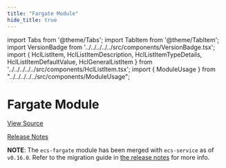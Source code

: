 ```yaml
---
title: "Fargate Module"
hide_title: true
---
```


import Tabs from '@theme/Tabs';
import TabItem from '@theme/TabItem';
import VersionBadge from '../../../../../src/components/VersionBadge.tsx';
import { HclListItem, HclListItemDescription, HclListItemTypeDetails, HclListItemDefaultValue, HclGeneralListItem } from '../../../../../src/components/HclListItem.tsx';
import { ModuleUsage } from "../../../../../src/components/ModuleUsage";

<VersionBadge repoTitle="Amazon ECS" version="0.35.8" lastModifiedVersion="0.24.1"/>

# Fargate Module

<a href="https://github.com/gruntwork-io/terraform-aws-ecs/tree/v0.35.8/modules/ecs-fargate" className="link-button" title="View the source code for this module in GitHub.">View Source</a>

<a href="https://github.com/gruntwork-io/terraform-aws-ecs/releases/tag/v0.24.1" className="link-button" title="Release notes for only versions which impacted this module.">Release Notes</a>

**NOTE**: The `ecs-fargate` module has been merged with `ecs-service` as of `v0.16.0`. Refer to the migration
guide in [the release notes](https://github.com/gruntwork-io/terraform-aws-ecs/releases/tag/v0.16.0) for more info.


<!-- ##DOCS-SOURCER-START
{
  "originalSources": [
    "https://github.com/gruntwork-io/terraform-aws-ecs/tree/v0.35.8/modules/ecs-fargate/readme.md",
    "https://github.com/gruntwork-io/terraform-aws-ecs/tree/v0.35.8/modules/ecs-fargate/variables.tf",
    "https://github.com/gruntwork-io/terraform-aws-ecs/tree/v0.35.8/modules/ecs-fargate/outputs.tf"
  ],
  "sourcePlugin": "module-catalog-api",
  "hash": "cb53a6559e63d9d2ce1a64f56082ab40"
}
##DOCS-SOURCER-END -->
